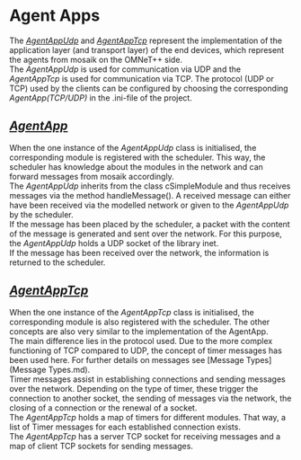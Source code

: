 # Agent Apps
The *[AgentAppUdp](../cosima_omnetpp_project/modules/AgentAppUdp.h)* and *[AgentAppTcp](../cosima_omnetpp_project/modules/AgentAppTcp.h)* represent the implementation of the application layer
(and transport layer) of the end devices, which represent the agents from mosaik on the OMNeT++ side. \
The *AgentAppUdp* is used for communication via UDP and the *AgentAppTcp* is used for communication via TCP. The protocol (UDP or TCP) used by the clients can be configured by choosing the corresponding *AgentApp(TCP/UDP)* in the .ini-file of the project. 

## *[AgentApp](../cosima_omnetpp_project/modules/AgentAppUdp.h)*
When the one instance of the *AgentAppUdp* class is initialised, the corresponding module is registered with the scheduler. This way, the scheduler has knowledge about the modules in the network and can forward messages from mosaik accordingly. \
The *AgentAppUdp* inherits from the class cSimpleModule and thus receives messages via the method handleMessage().  A received message can either have been received via the modelled network or given to the *AgentAppUdp* by the scheduler. \
If the message has been placed by the scheduler, a packet with the content of the message is generated and sent over the network. For this purpose, the *AgentAppUdp* holds a UDP socket of the library inet. \
If the message has been received over the network, the information is returned to the scheduler. 

## *[AgentAppTcp](../cosima_omnetpp_project/modules/AgentAppTcp.h)*
When the one instance of the *AgentAppTcp* class is initialised, the corresponding module is also registered with the scheduler. The other concepts are also very similar to the implementation of the AgentApp. \
The main difference lies in the protocol used. Due to the more complex functioning of TCP compared to UDP, the concept of timer messages has been used here. For further details on messages see [Message Types](Message Types.md). \
Timer messages assist in establishing connections and sending messages over the network. Depending on the type of timer, these trigger the connection to another socket, the sending of messages via the network, the closing of a connection or the renewal of a socket.\
The *AgentAppTcp* holds a map of timers for different modules. That way, a list of Timer messages for each established connection exists.\
The *AgentAppTcp* has a server TCP socket for receiving messages and a map of client TCP sockets for sending messages.  
